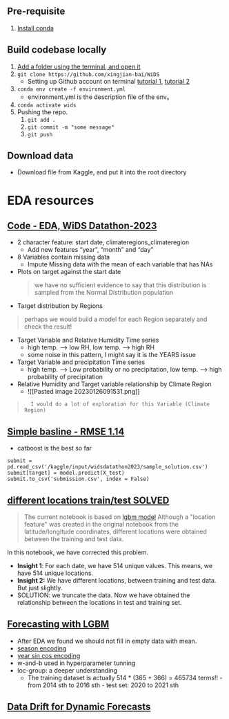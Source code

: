 ## Pre-requisite
1. [Install conda](https://conda.io/projects/conda/en/latest/user-guide/install/index.html)


## Build codebase locally
1. [Add a folder using the terminal, and open it](https://blog.csdn.net/biggercoffee/article/details/50752910)
2. `git clone https://github.com/xingjian-bai/WiDS`
   - Setting up Github account on terminal [tutorial 1](https://www.cnblogs.com/suihung/p/16087899.html), [tutorial 2](https://tonyscript.github.io/2017/12/17/2017-12-17-Using-GitHub-In-Terminal/)
3. `conda env create -f environment.yml`
    - environment.yml is the description file of the env。
4. `conda activate wids`
5. Pushing the repo.
   1. `git add .` 
   2. `git commit -m "some message"`
   3. `git push`

## Download data
- Download file from Kaggle, and put it into the root directory


# EDA resources
## [Code - EDA, WiDS Datathon-2023](https://www.kaggle.com/code/khsamaha/eda-wids-datathon-2023)
- 2 character feature: start date, climateregions_climateregion
	- Add new features “year”, “month” and “day”
- 8  Variables contain missing data
	- Impute Missing data with the mean of each variable that has NAs
- Plots on target against the start date
	> we have no sufficient evidence to say that this distribution is sampled from the Normal Distribution population
- Target distribution by Regions
> perhaps we would build a model for each Region separately and check the result!

- Target Variable and Relative Humidity Time series
	- high temp. --> low RH, low temp. --> high RH
	- some noise in this pattern, I might say it is the YEARS issue
- Target Variable and precipitation Time series
	- high temp. --> Low probability or no precipitation, low temp. --> high probability of precipitation
- Relative Humidity and Target variable relationship by Climate Region
	- ![[Pasted image 20230126091531.png]]
> 		I would do a lot of exploration for this Variable (Climate Region)


## [Simple basline - RMSE 1.14](https://www.kaggle.com/code/ducanger/wids-2023-simple-basline-rmse-1-14)
- catboost is the best so far
```
submit = pd.read_csv('/kaggle/input/widsdatathon2023/sample_solution.csv')
submit[target] = model.predict(X_test)
submit.to_csv('submission.csv', index = False)
```

## [different locations train/test SOLVED](https://www.kaggle.com/code/flaviafelicioni/wids-2023-different-locations-train-test-solved)
> The current notebook is based on [lgbm model](https://www.kaggle.com/code/iamleonie/wids-datathon-2023-forecasting-with-lgbm)
> Although a "location feature" was created in the original notebook from the latitude/longitude coordinates, different locations were obtained between the training and test data.

In this notebook, we have corrected this problem.
- **Insight 1**: For each date, we have 514 unique values. This means, we have 514 unique locations.
- **Insight 2:** We have different locations, between training and test data. But just slightly.
- SOLUTION: we truncate the data.
Now we have obtained the relationship between the locations in test and training set.

## [Forecasting with LGBM](https://www.kaggle.com/code/iamleonie/wids-datathon-2023-forecasting-with-lgbm)
- After EDA we found we should not fill in empty data with mean.
- [season encoding](https://colab.research.google.com/drive/10r73mOp1R7cORfeuP97V65a-rgwGyfWr?usp=sharing#scrollTo=c9ZkVb2aU-S7)
- [year sin cos encoding](https://colab.research.google.com/drive/10r73mOp1R7cORfeuP97V65a-rgwGyfWr?usp=sharing#scrollTo=c9ZkVb2aU-S7)
- w-and-b used in hyperparameter tunning
- loc-group: a deeper understanding
	- The training dataset is actually 514 * (365 + 366) = 465734 terms!!
			- from 2014 sth to 2016 sth
			- test set: 2020 to 2021 sth
## [Data Drift for Dynamic Forecasts](https://colab.research.google.com/drive/10r73mOp1R7cORfeuP97V65a-rgwGyfWr?usp=sharing#scrollTo=c9ZkVb2aU-S7)


